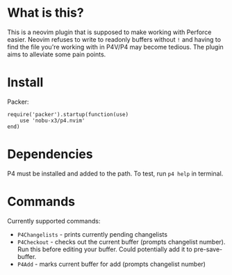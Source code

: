 # What is this?
This is a neovim plugin that is supposed to make working with Perforce easier. Neovim refuses to write to readonly buffers without `!` and having to find the file you're working with in P4V/P4 may become tedious. The plugin aims to alleviate some pain points.

# Install
Packer:
```
require('packer').startup(function(use)
	use 'nobu-x3/p4.nvim'
end)
```


# Dependencies
P4 must be installed and added to the path. To test, run `p4 help` in terminal.

# Commands
Currently supported commands:
* `P4Changelists` - prints currently pending changelists
* `P4Checkout` - checks out the current buffer (prompts changelist number). Run this before editing your buffer. Could potentially add it to pre-save-buffer.
* `P4Add` - marks current buffer for add (prompts changelist number)
